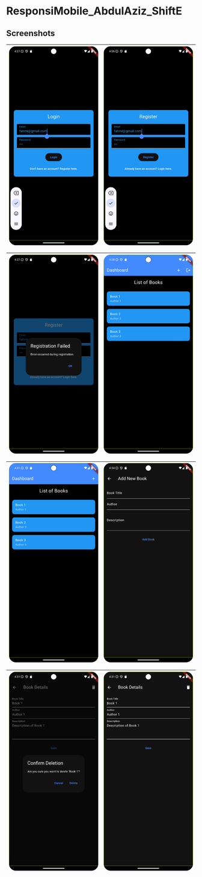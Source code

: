 # ResponsiMobile_AbdulAziz_ShiftE

## Screenshots

| ![Login](ss/login%20.png) | ![Register](ss/register1.png) |
|---------------------------|-------------------------------|

| ![Register](ss/register2.png) | ![List Produk](ss/list_book.png) |
|-------------------------------|----------------------------------|

| ![Dashboard](ss/dashboard.png) | ![Tambah Produk](ss/tambah.png) |
|--------------------------------|---------------------------------|

| ![Hapus Produk](ss/hapus%20.png) | ![Detail](ss/details.png) |
|----------------------------------|---------------------------|
